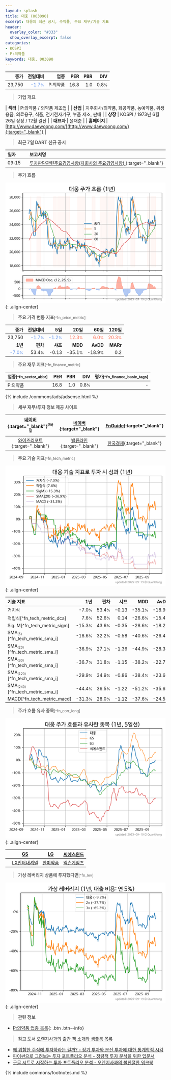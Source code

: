 ```yaml
---
layout: splash
title: 대웅 (003090)
excerpt: 대웅의 최근 공시, 수익률, 주요 재무/기술 지표
header:
  overlay_color: "#333"
  show_overlay_excerpt: false
categories:
- KOSPI
- P:의약품
keywords: 대웅, 003090
---
```


| **종가** | **전일대비** | **업종** | **PER** | **PBR** | **DIV** |
| -------: | -----------: | -------: | ------: | ------: | ------: |
| 23,750 | <span style="color: cornflowerblue">-1.7<small>%</small></span> | P:의약품 | 16.8 | 1.0 | 0.8<small>%</small> |

<!-- more -->


> **기업 개요**<a id="company"></a>

| <span style="white-space:nowrap;">**섹터**</span> | P:의약품 / 의약품 제조업 |
| <span style="white-space:nowrap;">**산업**</span> | 지주회사/의약품, 화공약품, 농예약품, 위생용품, 의료용구, 식품, 전기전자기구, 부품 제조, 판매 |
| <span style="white-space:nowrap;">**상장**</span> | KOSPI / 1973년 6월 26일 상장 / 12월 결산 |
| <span style="white-space:nowrap;">**대표자**</span> | 윤재춘 |
| <span style="white-space:nowrap;">**홈페이지**</span> | [http://www.daewoong.com/](http://www.daewoong.com/){:target="_blank"} |


> **최근 7일 DART 신규 공시**<a id="dart"></a>

| **일자** |      | **보고서명** |
| :------- | :--- | :----------- |
| 09&#x2011;15 | | [투자판단관련주요경영사항(자회사의 주요경영사항)              ](https://dart.fss.or.kr/dsaf001/main.do?rcpNo=20250915800653){:target="_blank"} |


> **주가 흐름**<a id="price"></a>

![003090](/stock/images/003090.png){: .align-center}


> **주요 가격 변동 지표**<small>[^fn_price_metric]</small>

| **종가** | **전일대비** | **5일** | **20일** | **60일** | **120일** |
| -------: | -----------: | ------: | -------: | -------: | --------: |
| 23,750 | <span style="color: cornflowerblue">-1.7<small>%</small></span> | <span style="color: cornflowerblue">-1.2<small>%</small></span> | <span style="color: tomato">12.3<small>%</small></span> | <span style="color: tomato">6.0<small>%</small></span> | <span style="color: tomato">20.3<small>%</small></span> |
| **1년** | **편차** | **샤프** | **MDD** | **AvDD** | **MARr** |
| <span style="color: cornflowerblue">-7.0<small>%</small></span> | 53.4<small>%</small> | -0.13 | -35.1<small>%</small> | -18.9<small>%</small> | 0.2 |


> **주요 재무 지표**<small>[^fn_finance_metric]</small>

| **업종**<small>[^fn_sector_abbr]</small> | **PER** | **PBR** | **DIV** | **평가**<small>[^fn_finance_basic_tags]</small> |
| :--------------------------------------- | ------: | ------: | ------: | ----------------------------------------------: |
| P:의약품 | 16.8 | 1.0 | 0.8<small>%</small> | - |



{% include /commons/ads/adsense.html %}

> **세부 재무/투자 정보 제공 사이트**

| [네이버](https://m.stock.naver.com/domestic/stock/003090/finance/summary){:target="_blank"}<sup><small>모바일</small></sup> | [네이버](https://finance.naver.com/item/coinfo.naver?code=003090){:target="_blank"} | [FnGuide](https://comp.fnguide.com/SVO2/ASP/SVD_Invest.asp?gicode=A003090&MenuYn=Y){:target="_blank"} |
| :---: | :---: | :---: |
| [와이즈리포트](https://comp.wisereport.co.kr/company/c1040001.aspx?cmp_cd=003090){:target="_blank"} | [밸류라인](https://www.valueline.co.kr/finance/summary/003090){:target="_blank"} | [한국경제](https://markets.hankyung.com/stock/003090/financial-summary){:target="_blank"} |


> **주요 기술 지표**<small>[^fn_tech_metric]</small>


![003090](/stock/images/003090_tech.png){: .align-center}

| **기술 지표** | **1년** | **편차** | **샤프** | **MDD** | **AvDD** |
| :------------ | ------: | -----------: | -------: | ------: | -------: |
| 거치식 | -7.0<small>%</small> | 53.4<small>%</small> | -0.13 | -35.1<small>%</small> | -18.9<small>%</small> |
| 적립식[^fn_tech_metric_dca] | 7.6<small>%</small> | 52.6<small>%</small> | 0.14 | -26.6<small>%</small> | -15.4<small>%</small> |
| Sig. M[^fn_tech_metric_sigm] | -15.3<small>%</small> | 43.6<small>%</small> | -0.35 | -28.6<small>%</small> | -18.2<small>%</small> |
| SMA<small><sub>(5)</sub></small>[^fn_tech_metric_sma_i] | -18.6<small>%</small> | 32.2<small>%</small> | -0.58 | -40.6<small>%</small> | -26.4<small>%</small> |
| SMA<small><sub>(20)</sub></small>[^fn_tech_metric_sma_i] | -36.9<small>%</small> | 27.1<small>%</small> | -1.36 | -44.9<small>%</small> | -28.3<small>%</small> |
| SMA<small><sub>(60)</sub></small>[^fn_tech_metric_sma_i] | -36.7<small>%</small> | 31.8<small>%</small> | -1.15 | -38.2<small>%</small> | -22.7<small>%</small> |
| SMA<small><sub>(120)</sub></small>[^fn_tech_metric_sma_i] | -29.9<small>%</small> | 34.9<small>%</small> | -0.86 | -38.4<small>%</small> | -23.6<small>%</small> |
| SMA<small><sub>(240)</sub></small>[^fn_tech_metric_sma_i] | -44.4<small>%</small> | 36.5<small>%</small> | -1.22 | -51.2<small>%</small> | -35.6<small>%</small> |
| MACD[^fn_tech_metric_macd] | -31.3<small>%</small> | 28.0<small>%</small> | -1.12 | -37.6<small>%</small> | -24.5<small>%</small> |


> **주가 흐름 유사 종목**<a id="corr"></a><small>[^fn_corr_long]</small>

![003090](/stock/images/003090_corr.png){: .align-center}

|       | [GS](/078930/) | [LG](/003550/) | [씨에스윈드](/112610/) |
| :---: | :------------------------------------: | :------------------------------------: | :------------------------------------: |
|       | [LX인터내셔널](/001120/) | [한미약품](/128940/) | [넥슨게임즈](/225570/) |


> **가상 레버리지 상품에 투자했다면**<a id="2x"></a><small>[^fn_lev]</small>

![003090](/stock/images/003090_2x.png){: .align-center}


> **관련 정보**

- [P:의약품 업종 목록](/stats/sector/kospi_업종_의약품_종목/){: .btn .btn--info}

> **참고 도서** [오렌지사과의 출간 책 소개와 샘플북 목록](https://kongdori.tistory.com/691)

- [왜 위험한 주식에 투자하라는 걸까? - 장기 투자와 분산 투자에 대한 통계학적 시각](https://kongdori.tistory.com/421)
- [파이썬으로 그려보는 투자 포트폴리오 분석  - 정량적 투자 분석을 위한 입문서](https://kongdori.tistory.com/643)
- [구글 시트로 시작하는 투자 포트폴리오 분석 - 오렌지사과의 불친절한 워크북](https://kongdori.tistory.com/449)


{% include commons/footnotes.md %}